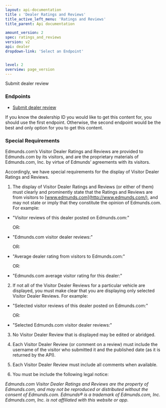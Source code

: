 ```yaml
---
layout: api-documentation
title : 'Dealer Ratings and Reviews'
title_active_left_menu: 'Ratings and Reviews'
title_parent: Api documentation

amount_version: 2
spec: ratings_and_reviews
version: v2
api: dealer
dropdown-link: 'Select an Endpoint'


level: 2
overview: page_version
---
```


<div class="info-message">
	Submit dealer review
</div>

### Endpoints

* [Submit dealer review](/api-documentation/dealer/ratings_and_reviews/v2/01_submit_dealer_review/api-description.html)

If you know the dealership ID you would like to get this content for, you should use the first endpoint. Otherwise, the second endpoint would be the best and only option for you to get this content.

### Special Requirements

Edmunds.com’s Visitor Dealer Ratings and Reviews are provided to Edmunds.com by its visitors, and are the proprietary materials of Edmunds.com, Inc. by virtue of Edmunds’ agreements with its visitors.

Accordingly, we have special requirements for the display of Visitor Dealer Ratings and Reviews. 

1) The display of Visitor Dealer Ratings and Reviews (or either of them) must clearly and prominently state that the Ratings and Reviews are from visitors to [www.edmunds.com](http://www.edmunds.com/), and may not state or imply that they constitute the opinion of Edmunds.com. For example:

*	"Visitor reviews of this dealer posted on Edmunds.com:"

	OR:

*	"Edmunds.com visitor dealer reviews:"

	OR:

*	"Average dealer rating from visitors to Edmunds.com:"

	OR:

*	"Edmunds.com average visitor rating for this dealer:"

2) If not all of the Visitor Dealer Reviews for a particular vehicle are displayed, you must make clear that you are displaying only selected Visitor Dealer Reviews.  For example:

*	"Selected visitor reviews of this dealer posted on Edmunds.com:"

	OR:

*	"Selected Edmunds.com visitor dealer reviews:"

3) No Visitor Dealer Review that is displayed may be edited or abridged.

4) Each Visitor Dealer Review (or comment on a review) must include the username of the visitor who submitted it and the published date (as it is returned by the API).

5) Each Visitor Dealer Review must include all comments when available.

6) You must be include the following legal notice:

*Edmunds.com Visitor Dealer Ratings and Reviews are the property of Edmunds.com, and may not be reproduced or distributed without the consent of Edmunds.com. Edmunds® is a trademark of Edmunds.com, Inc. Edmunds.com, Inc. is not affiliated with this website or app.*


